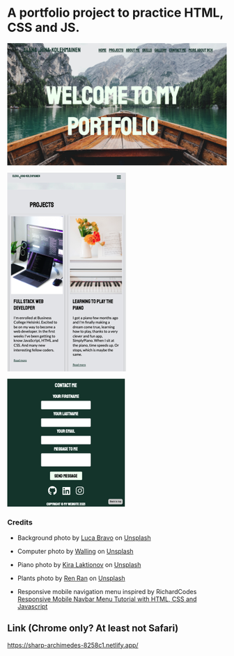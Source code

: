 # A portfolio project to practice HTML, CSS and JS.

![portfolio in HTML, CSS and JavaScript](assets/landing.png "Elena's portfolio")


![portfolio in HTML, CSS and JavaScript](assets/projects.png "Elena's portfolio")


![portfolio in HTML, CSS and JavaScript](assets/contact.png "Elena's portfolio")
### Credits
- Background photo by <a href="https://unsplash.com/@lucabravo?utm_source=unsplash&utm_medium=referral&utm_content=creditCopyText">Luca Bravo</a> on <a href="https://unsplash.com/?utm_source=unsplash&utm_medium=referral&utm_content=creditCopyText">Unsplash</a>
  

- Computer photo by <a href="https://unsplash.com/@walling?utm_source=unsplash&utm_medium=referral&utm_content=creditCopyText">Walling</a> on <a href="https://unsplash.com/s/photos/coding?utm_source=unsplash&utm_medium=referral&utm_content=creditCopyText">Unsplash</a>
  
  
- Piano photo by <a href="https://unsplash.com/@kiralaktionov?utm_source=unsplash&utm_medium=referral&utm_content=creditCopyText">Kira Laktionov</a> on <a href="https://unsplash.com/s/photos/piano?utm_source=unsplash&utm_medium=referral&utm_content=creditCopyText">Unsplash</a>


- Plants photo by <a href="https://unsplash.com/@renran?utm_source=unsplash&utm_medium=referral&utm_content=creditCopyText">Ren Ran</a> on <a href="https://unsplash.com/s/photos/plants?utm_source=unsplash&utm_medium=referral&utm_content=creditCopyText">Unsplash</a>
  
- Responsive mobile navigation menu inspired by RichardCodes [Responsive Mobile Navbar Menu Tutorial with HTML, CSS and Javascript](https://www.youtube.com/watch?v=VMxP9PMSOYM&t=685s)
  
  
## Link (Chrome only? At least not Safari)

https://sharp-archimedes-8258c1.netlify.app/